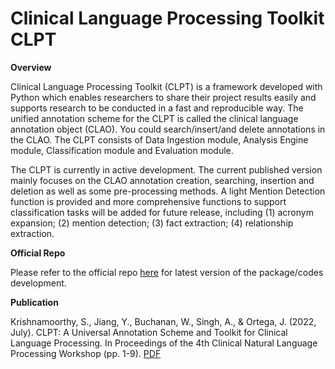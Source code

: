 # Clinical Language Processing Toolkit CLPT

**Overview**

Clinical Language Processing Toolkit (CLPT) is a framework developed with Python which enables researchers to share their project results easily and supports research to be conducted in a fast and reproducible way. The unified annotation scheme for the CLPT is called the clinical language annotation object (CLAO). You could search/insert/and delete annotations in the CLAO. The CLPT consists of Data Ingestion module, Analysis Engine module, Classification module and Evaluation module.

The CLPT is currently in active development. The current published version mainly focuses on the CLAO annotation creation, searching, insertion and deletion as well as some pre-processing methods. A light Mention Detection function is provided and more comprehensive functions to support classification tasks will be added for future release, including (1) acronym expansion; (2) mention detection; (3) fact extraction; (4) relationship extraction.

**Official Repo**

Please refer to the official repo [here](https://github.com/inQbator-eviCore/clpt) for latest version of the package/codes development.

**Publication**

Krishnamoorthy, S., Jiang, Y., Buchanan, W., Singh, A., & Ortega, J. (2022, July). CLPT: A Universal Annotation Scheme and Toolkit for Clinical Language Processing. In Proceedings of the 4th Clinical Natural Language Processing Workshop (pp. 1-9). [PDF](https://aclanthology.org/2022.clinicalnlp-1.pdf#page=11)
